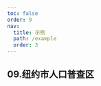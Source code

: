 ```yaml
---
toc: false
order: 9
nav:
  title: 示例
  path: /example
  order: 3
---
```


## 09.纽约市人口普查区

<code src= './nycCensus/index.tsx' compact="true" defaultShowCode></code>
